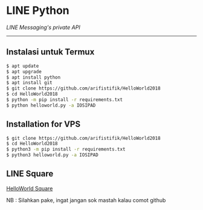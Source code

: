 # LINE Python

*LINE Messaging's private API*

----

## Instalasi untuk Termux

```sh
$ apt update
$ apt upgrade
$ apt install python
$ apt install git
$ git clone https://github.com/arifistifik/HelloWorld2018
$ cd HelloWorld2018
$ python -m pip install -r requirements.txt
$ python helloworld.py -a IOSIPAD
```

## Installation for VPS

```sh
$ git clone https://github.com/arifistifik/HelloWorld2018
$ cd HelloWorld2018
$ python3 -m pip install -r requirements.txt
$ python3 helloworld.py -a IOSIPAD
```

## LINE Square
[HelloWorld Square](https://line.me/ti/g2/JGUODBE4RE)

NB : Silahkan pake, ingat jangan sok mastah kalau comot github
